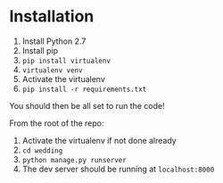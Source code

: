 # Installation

1. Install Python 2.7
2. Install pip
3. `pip install virtualenv`
4. `virtualenv venv`
5. Activate the virtualenv
6. `pip install -r requirements.txt`

You should then be all set to run the code!

From the root of the repo:
1. Activate the virtualenv if not done already
2. `cd wedding`
3. `python manage.py runserver`
4. The dev server should be running at `localhost:8000`